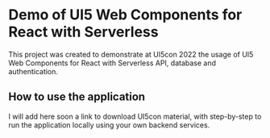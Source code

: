 # Demo of UI5 Web Components for React with Serverless

This project was created to demonstrate at UI5con 2022 the usage of UI5 Web Components for React with Serverless API, database and authentication.

## How to use the application

I will add here soon a link to download UI5con material, with step-by-step to run the application locally using your own backend services.


